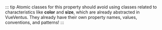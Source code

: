 ::: tip
Atomic classes for this property should avoid using classes related to characteristics like **color** and **size**, which are already abstracted in VueVentus. They already have their own property names, values, conventions, and patterns!
:::